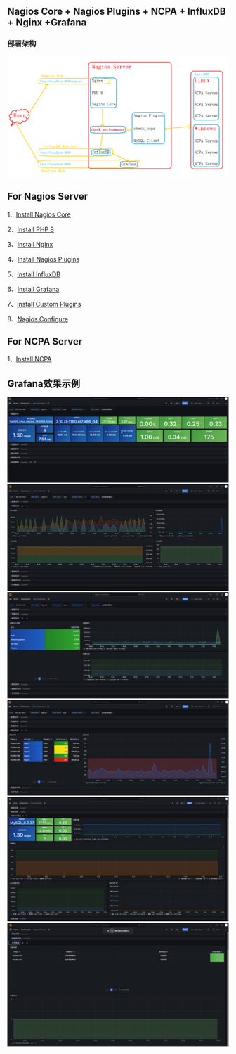 ## Nagios Core + Nagios Plugins + NCPA + InfluxDB + Nginx +Grafana

### 部署架构
![image](./IMG/Nagios_Server.png)

## For Nagios Server

1、[Install Nagios Core](./Nagios_Core/Install.md)

2、[Install PHP 8](./PHP/Install.md)

3、[Install Nginx](./Nginx/Install.md)

4、[Install Nagios Plugins](./Nagios_Plugins/Install.md)

5、[Install InfluxDB](./InfluxDB/Install.md)

6、[Install Grafana](./Grafana/Install.md)

7、[Install Custom Plugins](./Custom_Plugins/Install.md)

8、[Nagios Configure](./Nagios_etc/Configure.md)

## For NCPA Server

1、[Install NCPA](./NCPA/Install.md)


## Grafana效果示例
![image](./IMG/Grafana_1.png)
![image](./IMG/Grafana_2.png)
![image](./IMG/Grafana_3.png)
![image](./IMG/Grafana_4.png)
![image](./IMG/Grafana_5.png)
![image](./IMG/Grafana_6.png)
